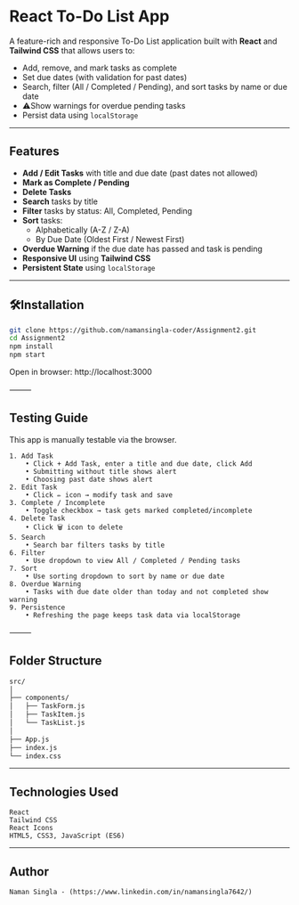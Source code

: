 # React To-Do List App

A feature-rich and responsive To-Do List application built with **React** and **Tailwind CSS** that allows users to:

- Add, remove, and mark tasks as complete
- Set due dates (with validation for past dates)
- Search, filter (All / Completed / Pending), and sort tasks by name or due date
- ⚠Show warnings for overdue pending tasks
- Persist data using `localStorage`

---

## Features

- **Add / Edit Tasks** with title and due date (past dates not allowed)
- **Mark as Complete / Pending**
- **Delete Tasks**
- **Search** tasks by title
- **Filter** tasks by status: All, Completed, Pending
- **Sort** tasks:
  - Alphabetically (A-Z / Z-A)
  - By Due Date (Oldest First / Newest First)
- **Overdue Warning** if the due date has passed and task is pending
- **Responsive UI** using **Tailwind CSS**
- **Persistent State** using `localStorage`

---

## 🛠Installation

```bash
git clone https://github.com/namansingla-coder/Assignment2.git
cd Assignment2
npm install
npm start
```

Open in browser: http://localhost:3000

⸻

## Testing Guide

This app is manually testable via the browser.

    1. Add Task
    	• Click + Add Task, enter a title and due date, click Add
    	• Submitting without title shows alert
    	• Choosing past date shows alert
    2. Edit Task
    	• Click ✏️ icon → modify task and save
    3. Complete / Incomplete
    	• Toggle checkbox → task gets marked completed/incomplete
    4. Delete Task
    	• Click 🗑️ icon to delete
    5. Search
    	• Search bar filters tasks by title
    6. Filter
    	• Use dropdown to view All / Completed / Pending tasks
    7. Sort
    	• Use sorting dropdown to sort by name or due date
    8. Overdue Warning
    	• Tasks with due date older than today and not completed show warning
    9. Persistence
    	• Refreshing the page keeps task data via localStorage

⸻

## Folder Structure
```bash
src/
│
├── components/
│   ├── TaskForm.js
│   ├── TaskItem.js
│   └── TaskList.js
│
├── App.js
├── index.js
└── index.css
```
---
## Technologies Used
	React
	Tailwind CSS
	React Icons
	HTML5, CSS3, JavaScript (ES6)
---
## Author
	Naman Singla - (https://www.linkedin.com/in/namansingla7642/)

